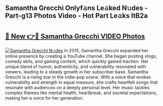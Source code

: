 ## Samantha Grecchi Onlyf𝚊ns Le𝚊ked N𝚞des - Part-g13 Photos Video - Hot Part Le𝚊ks ItB2a

# <h2><a href="http://ac29655.deff.icu/?id=Samantha+Grecchi">🔗 New 👉🔴 Samantha Grecchi VIDEO Photos</a></h2>

[![Samantha Grecchi N𝚞des](https://i.imgur.com/rIISA9y.gif)](http://ac29655.deff.icu/?id=Samantha+Grecchi)
In 2015, Samantha Grecchi expanded her online presence by creating a YouTube channel. She began posting vlogs, comedy skits, and gaming content, which quickly gained traction. Her unique blend of humor, authenticity, and vulnerability resonated with viewers, leading to a steady growth in her subscriber base. Samantha Grecchi is a rising star in the indie-pop scene. With a voice that evokes vulnerability and strength in equal measure, she crafts heartfelt songs that resonate with audiences on a deeply personal level. Her music tackles complex themes like mental health, heartbreak, and societal expectations, making her a voice for her generation.
